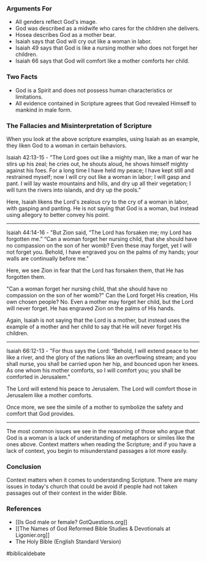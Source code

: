 
### Arguments For

- All genders reflect God's image.
- God was described as a midwife who cares for the children she delivers.
- Hosea describes God as a mother bear.
- Isaiah says that God will cry out like a woman in labor. 
- Isaiah 49 says that God is like a nursing mother who does not forget her children. 
- Isaiah 66 says that God will comfort like a mother comforts her child. 


### Two Facts

- God is a Spirit and does not possess human characteristics or limitations. 
- All evidence contained in Scripture agrees that God revealed Himself to mankind in male form. 

### The Fallacies and Misinterpretation of Scripture

When you look at the above scripture examples, using Isaiah as an example, they liken God to a woman in certain behaviors. 

Isaiah 42:13-15 - "The Lord goes out like a mighty man, like a man of war he stirs up his zeal; he cries out, he shouts aloud, he shows himself mighty against his foes. For a long time I have held my peace; I have kept still and restrained myself; now I will cry out like a woman in labor; I will gasp and pant. I will lay waste mountains and hills, and dry up all their vegetation; I will turn the rivers into islands, and dry up the pools."

Here, Isaiah likens the Lord's zealous cry to the cry of a woman in labor, with gasping and panting. He is not saying that God is a woman, but instead using allegory to better convey his point. 

---

Isaiah 44:14-16 - "But Zion said, “The Lord has forsaken me; my Lord has forgotten me.” “Can a woman forget her nursing child,
that she should have no compassion on the son of her womb? Even these may forget, yet I will not forget you. Behold, I have engraved you on the palms of my hands; your walls are continually before me."

Here, we see Zion in fear that the Lord has forsaken them, that He has forgotten them. 

"Can a woman forget her nursing child, that she should have no compassion on the son of her womb?" Can the Lord forget His creation, His own chosen people? No. Even a mother may forget her child, but the Lord will never forget. He has engraved Zion on the palms of His hands. 

Again, Isaiah is not saying that the Lord is a mother, but instead uses the example of a mother and her child to say that He will never forget His children. 

---

Isaiah 66:12-13 - "For thus says the Lord: “Behold, I will extend peace to her like a river, and the glory of the nations like an overflowing stream; and you shall nurse, you shall be carried upon her hip, and bounced upon her knees. As one whom his mother comforts, so I will comfort you; you shall be comforted in Jerusalem."

The Lord will extend his peace to Jerusalem. The Lord will comfort those in Jerusalem like a mother comforts. 

Once more, we see the simile of a mother to symbolize the safety and comfort that God provides. 

---

The most common issues we see in the reasoning of those who argue that God is a woman is a lack of understanding of metaphors or similes like the ones above. Context matters when reading the Scripture; and if you have a lack of context, you begin to misunderstand passages a lot more easily. 


### Conclusion

Context matters when it comes to understanding Scripture. There are many issues in today's church that could be avoid if people had not taken passages out of their context in the wider Bible. 


### References

- [[Is God male or female?  GotQuestions.org]]
- [[The Names of God  Reformed Bible Studies & Devotionals at Ligonier.org]]
- The Holy Bible (English Standard Version)


#biblicaldebate